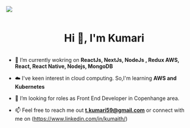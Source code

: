
<!--
**kumarith/kumarith** is a ✨ _special_ ✨ repository because its `README.md` (this file) appears on your GitHub profile.

Here are some ideas to get you started:

- 🔭 I’m currently working on ...
- 🌱 I’m currently learning ...
- 👯 I’m looking to collaborate on ...
- 🤔 I’m looking for help with ...
- 💬 Ask me about ...
- 📫 How to reach me: ...
- 😄 Pronouns: ...
- ⚡ Fun fact: ...
-->

<!--horizontal divider(gradiant)-->
<img src="https://user-images.githubusercontent.com/73097560/115834477-dbab4500-a447-11eb-908a-139a6edaec5c.gif">

<!--h1 without bottom border-->
<div id="user-content-toc">
  <ul align="center">
    <summary><h1 style="display: inline-block">Hi 👋, I'm Kumari </h1></summary>
  </ul>
</div>



<!--h2 without bottom border
<div id="user-content-toc">
  <ul align="center">
    <summary><h2 style="display: inline-block">Confusion is part of Programming</h2></summary>
  </ul>
</div>
-->

<!--Intro start-->
- 🔭 I’m currently wokring on **ReactJs, NextJs, NodeJs , Redux AWS, React, React Native, Nodejs, MongoDB**

- ☁️ I've keen interest in cloud computing. So,I'm learning **AWS and Kubernetes**

- 🤔 I’m looking for roles as Front End Developer in Copenhange area.

- 📫 Feel free to reach me out **t.kumari59@gmail.com** or connect with me on  (https://www.linkedin.com/in/kumaith/) 

<!--Intro end-->


   


